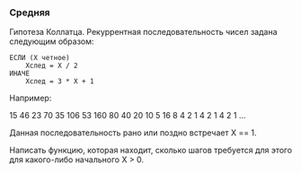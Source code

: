 ### Средняя

Гипотеза Коллатца. Рекуррентная последовательность чисел задана следующим образом:

    ЕСЛИ (X четное)
        Xслед = X / 2
    ИНАЧЕ
        Xслед = 3 * X + 1

Например:

15 46 23 70 35 106 53 160 80 40 20 10 5 16 8 4 2 1 4 2 1 4 2 1 ...

Данная последовательность рано или поздно встречает X == 1.

Написать функцию, которая находит, сколько шагов требуется для
этого для какого-либо начального X > 0.